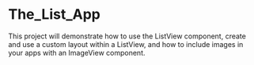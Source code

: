 # The_List_App
This project will demonstrate how to use the ListView component, create and use a custom layout within a ListView, and how to include images in your apps with an ImageView component.
